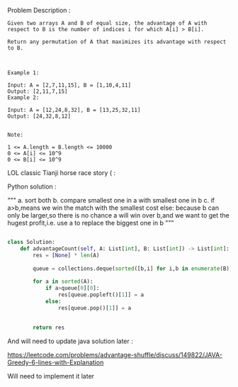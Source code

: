 Problem Description : 

```
Given two arrays A and B of equal size, the advantage of A with respect to B is the number of indices i for which A[i] > B[i].

Return any permutation of A that maximizes its advantage with respect to B.

 

Example 1:

Input: A = [2,7,11,15], B = [1,10,4,11]
Output: [2,11,7,15]
Example 2:

Input: A = [12,24,8,32], B = [13,25,32,11]
Output: [24,32,8,12]
 

Note:

1 <= A.length = B.length <= 10000
0 <= A[i] <= 10^9
0 <= B[i] <= 10^9

```

LOL classic Tianji horse race story ( :

Python solution : 

"""
a. sort both
b. compare smallest one in a with smallest one in b
c. if a>b,means we win the match with the smallest cost
   else: because b can only be larger,so there is no chance
   a will win over b,and we want to get the hugest profit,i.e.
   use a to replace the biggest one in b
"""

```Python

class Solution:
    def advantageCount(self, A: List[int], B: List[int]) -> List[int]:
        res = [None] * len(A)
        
        queue = collections.deque(sorted([b,i] for i,b in enumerate(B)))
        
        for a in sorted(A):
            if a>queue[0][0]:
                res[queue.popleft()[1]] = a
            else:
                res[queue.pop()[1]] = a
            
        
        return res

```

And will need to update java solution later :

https://leetcode.com/problems/advantage-shuffle/discuss/149822/JAVA-Greedy-6-lines-with-Explanation

Will need to implement it later
